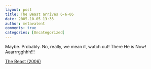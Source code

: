 ```yaml
---
layout: post
title: The Beast arrives 6-6-06
date: 2005-10-05 13:33
author: metavalent
comments: true
categories: [Uncategorized]
---
```

Maybe.  Probably.  No, really, we mean it, watch out!  There He is Now!
Aaarrrgghhh!!!

<a href="http://www.imdb.com/title/tt0433338/maindetails">The Beast (2006)</a>
